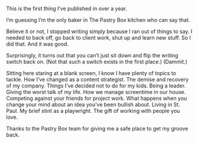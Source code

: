 

This is the first thing I’ve published in over a year.

I’m guessing I’m the only baker in The Pastry Box kitchen who can say that.

Believe it or not, I stopped writing simply because I ran out of things to say. I needed to back off, go back
to client work, shut up and learn new stuff. So I did that. And it was good.

Surprisingly, it turns out that you can’t just sit down and flip the writing switch back on. (Not that such
a switch exists in the first place.) (Dammit.)

Sitting here staring at a blank screen, I know I have plenty of topics to tackle. How I’ve changed as a
content strategist. The demise and recovery of my company. Things I’ve decided not to do for my kids. Being
a leader. Giving the worst talk of my life. How we manage screentime in our house. Competing against your
friends for project work. What happens when you change your mind about an idea you’ve been bullish about.
Living in St. Paul. My brief stint as a playwright. The gift of working with people you love.

Thanks to the Pastry Box team for giving me a safe place to get my groove back.